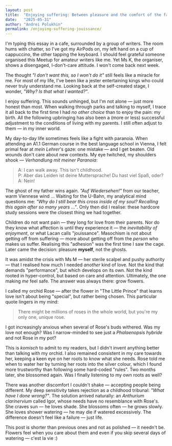 ```yaml
---
layout: post
title:  "Enjoying suffering: Between pleasure and the comfort of the familiar"
date:   "2025-05-31"
author: "Andrei Polukhin"
permalink: /enjoying-suffering-jouissance/
---
```


I'm typing this essay in a cafe, surrounded by a group of writers. The room
hums with chatter, so I've got my AirPods on, my left hand on a cup of cappuccino,
the other tapping the keyboard. I should feel grateful someone organised this Meetup
for amateur writers like me. Yet Ms K, the organiser, shows a disengaged, I-don't-care
attitude. I won't come back next week.

The thought *"I don't want this, so I won't do it"* still feels like a miracle for me.
For most of my life, I've been like a jester entertaining kings who could never truly
understand me. Looking back at the self-created stage, I wonder, *"Why? Is that what I wanted?"*.

I enjoy suffering. This sounds unhinged, but I'm not alone — just more honest than most.
When walking through parks and talking to myself, I trace it all back to the first time
I had *no other choice* than to enjoy the pain: my birth. All the following upbringing
has also been a (more or less) successful adjustment to the conditions of living
with my parents. I still often adjust to them — in my inner world.

My day-to-day life sometimes feels like a fight with paranoia. When attending an A1.1
German course in the best language school in Vienna, I felt primal fear at *mein Lehrer*'s gaze:
one mistake — and I get beaten. Old wounds don't care about new contexts. My eye twitched,
my shoulders shook — *Verhandlung mit meiner Paranoia*:
> A: I can walk away. This isn't childhood.    
> P: Aber das Leiden ist deine Muttersprache! Du hast viel Spaß, oder?    
> A: Nein!

The ghost of my father wins again. *"Auf Wiedersehen!"* from our teacher, warm Viennese wind ...
Waiting for the U-Bahn, my analytical mind questions me:
*"Why do I still bear this cross inside of my soul? Recalling this again after so many years ..."*.
Only then did I realise: these hardcore study sessions were the closest thing we had together.

Children do not want pain — they long for love from their parents. Nor do they know what affection
is until they experience it — the *inevitability of enjoyment*, or what Lacan calls "jouissance".
Masochism is not about getting off from suffering — more about getting off from the *person*
who makes us suffer. Realising this "adhesion" was the first time I saw the cage. Later came
the decision: pleasure **myself**, not the ghosts.

It was amidst the crisis with Ms M — her sterile scalpel and pushy authority — that I realised
how much I needed *another* kind of love. Not the kind that demands "performance", but which
develops on its own. Not the kind rooted in hyper-control, but based on care and attention.
Ultimately, the one making *me* feel safe. The answer was always there: grow flowers.

I called my orchid Rose — after the flower in "The Little Prince" that learns love isn't about
being "special", but rather being chosen. This particular quote lingers in my mind:
> There might be millions of roses in the whole world, but you're my only one, unique rose.

I got increasingly anxious when several of Rose's buds withered. Was my love not enough?
Was I narrow-minded to see just a *Phalaenopsis hybride* and not Rose in my pot?

This is *komisch* to admit to my readers, but I didn't invent anything better than talking with
my orchid. I also remained consistent in my care towards her, keeping a keen eye on her roots to know
what she needs. Rose told me when to water her by turning her roots into the silver colour, which
I found more trustworthy than following some hard-coded "rules". Two months later, she blossomed
again. Was I finally listening to my own roots as well?

There was another discomfort I couldn't shake — accepting people being different. My deep sensitivity
takes rejection as a childhood tribunal: *"What have I done wrong?"*. The solution arrived naturally:
an *Anthurium clarinervium* called Igor, whose needs have no resemblance with Rose's. She craves sun —
he loves shade. She blossoms often — he grows slowly. She loves shower watering — he may die if watered
excessively. The difference doesn't feel like a failure — just life.

This post is shorter than previous ones and not as polished — it needn't be. Flowers feel when you care
about them and even if you skip several days of watering — c'est la vie :)
